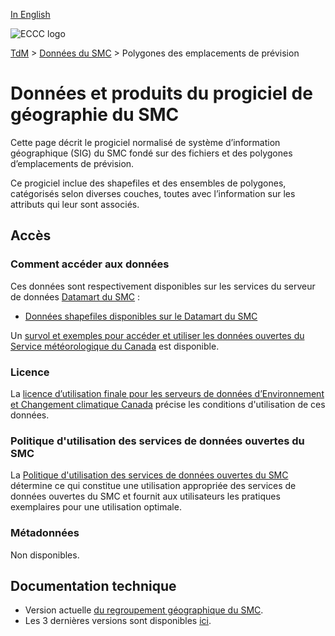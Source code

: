 [In English](readme_forecast-regions_en.md)

![ECCC logo](../../img_eccc-logo.png)

[TdM](../../readme_fr.md) > [Données du SMC](../readme_fr.md) > Polygones des emplacements de prévision

# Données et produits du progiciel de géographie du SMC

Cette page décrit le progiciel normalisé de système d’information géographique (SIG) du SMC fondé sur des fichiers et des polygones d’emplacements de prévision.

Ce progiciel inclue des shapefiles et des ensembles de polygones, catégorisés selon diverses couches, toutes avec l’information sur les attributs qui leur sont associés.

## Accès

### Comment accéder aux données

Ces données sont respectivement disponibles sur les services du serveur de données [Datamart du SMC](../../msc-datamart/readme_fr.md) :

* [Données shapefiles disponibles sur le Datamart du SMC](https://dd.meteo.gc.ca/meteocode/geodata/version_6.9.0) 

Un [survol et exemples pour accéder et utiliser les données ouvertes du Service météorologique du Canada](../../usage/readme_fr.md) est disponible.

### Licence

La [licence d’utilisation finale pour les serveurs de données d’Environnement et Changement climatique Canada](../../licence/readme_fr.md) précise les conditions d'utilisation de ces données.

### Politique d'utilisation des services de données ouvertes du SMC

La [Politique d'utilisation des services de données ouvertes du SMC](../../usage-policy/readme_fr.md) détermine ce qui constitue une utilisation appropriée des services de données ouvertes du SMC et fournit aux utilisateurs les pratiques exemplaires pour une utilisation optimale.

### Métadonnées

Non disponibles.

## Documentation technique

* Version actuelle [du regroupement géographique du SMC](https://dd.meteo.gc.ca/meteocode/geodata/version_6.6.0/Documentations/).
* Les 3 dernières versions sont disponibles [ici](https://dd.meteo.gc.ca/meteocode/geodata/).
